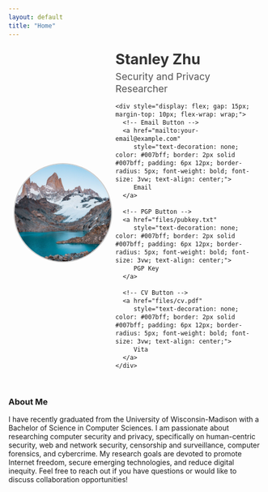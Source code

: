 ```yaml
---
layout: default
title: "Home"
---
```


<div style="display: flex; flex-wrap: wrap; align-items: center; margin-bottom: 10px; padding: 10px;">
  <!-- Profile Photo on the left (Responsive, maintaining aspect ratio) -->
  <div style="flex: 1 1 150px; text-align: center;">
    <img src="files/my-photo.jpg" alt="Your Photo" 
         style="max-width: 100%; height: auto; border-radius: 50%; border: 2px solid #ccc; margin-right: 20px;">
  </div>

  <!-- Text and Title on the right -->
  <div style="flex: 2 1 200px; padding-left: 10px; max-width: 100%;">
    <h1 style="font-size: 3vw; margin: 0; color: #333; line-height: 1.2;">Stanley Zhu</h1>
    <p style="font-size: 2vw; color: #555; margin-top: 5px; margin-bottom: 5px;">Security and Privacy Researcher</p>

    <div style="display: flex; gap: 15px; margin-top: 10px; flex-wrap: wrap;">
      <!-- Email Button -->
      <a href="mailto:your-email@example.com" 
         style="text-decoration: none; color: #007bff; border: 2px solid #007bff; padding: 6px 12px; border-radius: 5px; font-weight: bold; font-size: 3vw; text-align: center;">
         Email
      </a>

      <!-- PGP Button -->
      <a href="files/pubkey.txt" 
         style="text-decoration: none; color: #007bff; border: 2px solid #007bff; padding: 6px 12px; border-radius: 5px; font-weight: bold; font-size: 3vw; text-align: center;">
         PGP Key
      </a>

      <!-- CV Button -->
      <a href="files/cv.pdf" 
         style="text-decoration: none; color: #007bff; border: 2px solid #007bff; padding: 6px 12px; border-radius: 5px; font-weight: bold; font-size: 3vw; text-align: center;">
         Vita
      </a>
    </div>
  </div>
</div>



<div style="margin-top: 30px;">
  <h3>About Me</h3>
  <p>
    I have recently graduated from the University of Wisconsin-Madison with a Bachelor of Science in Computer Sciences. I am passionate about researching computer security and privacy, specifically on human-centric security, web and network security, censorship and surveillance, computer forensics, and cybercrime. My research goals are devoted to promote Internet freedom, secure emerging technologies, and reduce digital inequity. Feel free to reach out if you have questions or would like to discuss collaboration opportunities!
  </p>

</div>
